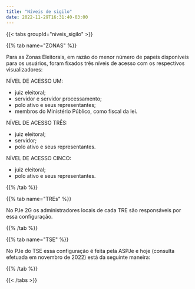 ```yaml
---
title: "Níveis de sigilo"
date: 2022-11-29T16:31:40-03:00
---
```


{{< tabs groupId="niveis_sigilo" >}}

{{% tab name="ZONAS" %}}

Para as Zonas Eleitorais, em razão do menor número de papeis disponíveis para os usuários, foram fixados três níveis de acesso com os respectivos visualizadores:

NÍVEL DE ACESSO UM:
+ juiz eleitoral;
+ servidor e servidor processamento; 
+ polo ativo e seus representantes;
+ membros do Ministério Público, como fiscal da lei.

NÍVEL DE ACESSO TRÊS:
+ juiz eleitoral;
+ servidor;
+ polo ativo e seus representantes.

NÍVEL DE ACESSO CINCO:
+ juiz eleitoral;
+ polo ativo e seus representantes.

{{% /tab %}}

{{% tab name="TREs" %}}

No PJe 2G os administradores locais de cada TRE são responsáveis por essa configuração.

{{% /tab %}}

{{% tab name="TSE" %}}

No PJe do TSE essa configuração é feita pela ASPJe e hoje (consulta efetuada em novembro de 2022) está da seguinte maneira:

{{% /tab %}}

{{< /tabs >}}
